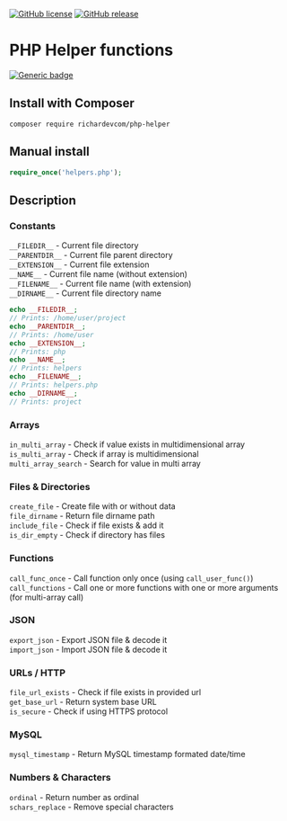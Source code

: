 [![GitHub license](https://img.shields.io/github/license/richardevcom/PHP-Helpers.svg)](https://github.com/richardevcom/PHP-Helpers/blob/master/LICENSE)
[![GitHub release](https://img.shields.io/github/release/richardevcom/PHP-Helpers.svg)](https://github.com/richardevcom/PHP-Helpers/releases/)

# PHP Helper functions
[![Generic badge](https://img.shields.io/badge/DOWNLOAD-HERE-brightgreen.svg)](https://github.com/richardevcom/PHP-Helpers/archive/master.zip)

## Install with Composer
```
composer require richardevcom/php-helper
```
## Manual install
```php
require_once('helpers.php');
```
## Description

### Constants
<code>&#95;&#95;FILEDIR&#95;&#95;</code>          - Current file directory<br/>
<code>&#95;&#95;PARENTDIR&#95;&#95;</code>        - Current file parent directory<br/>
<code>&#95;&#95;EXTENSION&#95;&#95;</code>        - Current file extension<br/>
<code>&#95;&#95;NAME&#95;&#95;</code>             - Current file name (without extension)<br/>
<code>&#95;&#95;FILENAME&#95;&#95;</code>              - Current file name (with extension)<br/>
<code>&#95;&#95;DIRNAME&#95;&#95;</code>               - Current file directory name<br/>
```php
echo __FILEDIR__;
// Prints: /home/user/project
echo __PARENTDIR__;
// Prints: /home/user
echo __EXTENSION__;
// Prints: php
echo __NAME__;
// Prints: helpers
echo __FILENAME__;
// Prints: helpers.php
echo __DIRNAME__;
// Prints: project
```

### Arrays
<code>in_multi_array</code>      - Check if value exists in multidimensional array<br/>
<code>is_multi_array</code>      - Check if array is multidimensional<br/>
<code>multi_array_search</code>  - Search for value in multi array<br/>

### Files & Directories
<code>create_file</code>         - Create file with or without data<br/>
<code>file_dirname</code>        - Return file dirname path<br/>
<code>include_file</code>        - Check if file exists & add it<br/>
<code>is_dir_empty</code>        - Check if directory has files<br/>

### Functions
<code>call_func_once</code>      - Call function only once (using <code>call_user_func()</code>)<br/>
<code>call_functions</code>      - Call one or more functions with one or more arguments (for multi-array call)<br/>

### JSON
<code>export_json</code>         - Export JSON file & decode it<br/>
<code>import_json</code>         - Import JSON file & decode it<br/>

### URLs / HTTP
<code>file_url_exists</code>     - Check if file exists in provided url<br/>
<code>get_base_url</code>        - Return system base URL<br/>
<code>is_secure</code>           - Check if using HTTPS protocol<br/>

### MySQL
<code>mysql_timestamp</code>     - Return MySQL timestamp formated date/time<br/>

### Numbers & Characters
<code>ordinal</code>             - Return number as ordinal<br/>
<code>schars_replace</code>      - Remove special characters<br/>
